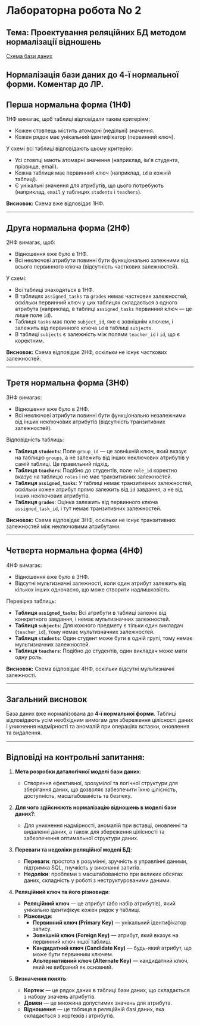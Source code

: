 # Лабораторна робота No 2

## Тема: Проектування реляційних БД методом нормалізації відношень


[Схема бази даних](https://dbdiagram.io/d/borda-67c4da1c263d6cf9a0f75dec)


## Нормалізація бази даних до 4-ї нормальної форми. Коментар до ЛР.

## Перша нормальна форма (1НФ)

1НФ вимагає, щоб таблиці відповідали таким критеріям:
- Кожен стовпець містить атомарні (недільні) значення.
- Кожен рядок має унікальний ідентифікатор (первинний ключ).

У схемі всі таблиці відповідають цьому критерію:
- Усі стовпці мають атомарні значення (наприклад, ім'я студента, прізвище, email).
- Кожна таблиця має первинний ключ (наприклад, `id` в кожній таблиці).
- Є унікальні значення для атрибутів, що цього потребують (наприклад, `email` у таблицях `students` і `teachers`).

**Висновок:** Схема вже відповідає 1НФ.

---

## Друга нормальна форма (2НФ)

2НФ вимагає, щоб:
- Відношення вже було в 1НФ.
- Всі неключові атрибути повинні бути функціонально залежними від всього первинного ключа (відсутність часткових залежностей).

У схемі:
- Всі таблиці знаходяться в 1НФ.
- В таблицях `assigned_tasks` та `grades` немає часткових залежностей, оскільки первинний ключ у цих таблицях складається з одного атрибута (наприклад, в таблиці `assigned_tasks` первинний ключ — це лише поле `id`).
- Таблиця `tasks` має поле `subject_id`, яке є зовнішнім ключем, і залежить від первинного ключа `id` в таблиці `subjects`.
- В таблиці `subjects` є залежність між полями `teacher_id` і `id`, що є коректним.

**Висновок:** Схема відповідає 2НФ, оскільки не існує часткових залежностей.

---

## Третя нормальна форма (3НФ)

3НФ вимагає:
- Відношення вже було в 2НФ.
- Всі неключові атрибути повинні бути функціонально незалежними від інших неключових атрибутів (відсутність транзитивних залежностей).

Відповідність таблиць:
- **Таблиця `students`**: Поле `group_id` — це зовнішній ключ, який вказує на таблицю `groups`, а не залежить від інших неключових атрибутів у самій таблиці. Це правильний підхід.
- **Таблиця `teachers`**: Подібно до студентів, поле `role_id` коректно вказує на таблицю `roles` і не має транзитивних залежностей.
- **Таблиця `assigned_tasks`**: У таблиці немає транзитивних залежностей, оскільки кожен атрибут прямо залежить від `id` завдання, а не від інших неключових атрибутів.
- **Таблиця `grades`**: Оцінка залежить від первинного ключа `assigned_task_id`, і тут немає транзитивних залежностей.

**Висновок:** Схема відповідає 3НФ, оскільки не існує транзитивних залежностей між неключовими атрибутами.

---

## Четверта нормальна форма (4НФ)

4НФ вимагає:
- Відношення вже було в 3НФ.
- Відсутні мультизначні залежності, коли один атрибут залежить від кількох інших одночасно, що може створити надлишковість.

Перевірка таблиць:
- **Таблиця `assigned_tasks`**: Всі атрибути в таблиці залежні від конкретного завдання, і немає мультизначних залежностей.
- **Таблиця `subjects`**: Для кожного предмету є тільки один викладач (`teacher_id`), тому немає мультизначних залежностей.
- **Таблиця `students`**: Один студент може бути в одній групі, тому немає мультизначних залежностей.
- **Таблиця `teachers`**: Подібно до студентів, один викладач може мати одну роль.

**Висновок:** Схема відповідає 4НФ, оскільки відсутні мультизначні залежності.

---

## Загальний висновок

База даних вже нормалізована до **4-ї нормальної форми**. Таблиці відповідають усім необхідним вимогам для збереження цілісності даних і уникнення надмірності та аномалій при операціях вставки, оновлення та видалення.

---

## Відповіді на контрольні запитання:

1. **Мета розробки даталогічної моделі бази даних**:
   - Створення ефективної, зрозумілої та логічної структури для зберігання даних, що дозволяє забезпечити їхню цілісність, доступність, масштабованість та безпеку.

2. **Для чого здійснюють нормалізацію відношень в моделі бази даних?**:
   - Для уникнення надмірності, аномалій при вставці, оновленні та видаленні даних, а також для збереження цілісності та забезпечення оптимальної структури даних.

3. **Переваги та недоліки реляційної моделі БД**:
   - **Переваги**: простота в розумінні, зручність в управлінні даними, підтримка SQL, гнучкість у виконанні запитів.
   - **Недоліки**: проблеми з масштабованістю при великих обсягах даних, складність у роботі з неструктурованими даними.

4. **Реляційний ключ та його різновиди**:
   - **Реляційний ключ** — це атрибут (або набір атрибутів), який унікально ідентифікує кожен рядок у таблиці.
   - **Різновиди**: 
     - **Первинний ключ (Primary Key)** — унікальний ідентифікатор запису.
     - **Зовнішній ключ (Foreign Key)** — атрибут, який вказує на первинний ключ іншої таблиці.
     - **Кандидатний ключ (Candidate Key)** — будь-який атрибут, що може бути первинним ключем.
     - **Альтернативний ключ (Alternate Key)** — кандидатний ключ, який не вибраний як основний.

5. **Визначення понять**:
   - **Кортеж** — це рядок даних в таблиці бази даних, що складається з набору значень атрибутів.
   - **Домен** — це множина допустимих значень для атрибута.
   - **Відношення** — це таблиця в реляційній базі даних, яка складається з кортежів і атрибутів.
